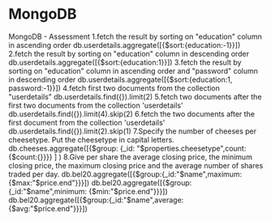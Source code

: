 # MongoDB
MongoDB - Assessment
1.fetch the result by sorting on "education" column in ascending order
  db.userdetails.aggregate([{$sort:{education:-1}}])
2.fetch the result by sorting on "education" column in descending order
    db.userdetails.aggregate([{$sort:{education:1}}])
3.fetch the result by sorting on "education" column in ascending order and "password" column in descending order
     db.userdetails.aggregate([{$sort:{education:1, password:-1}}])
4.fetch first two documents from the collection "userdetails"
     db.userdetails.find({}).limit(2)
5.fetch two documents after the first two documents from the collection 'userdetails'
     db.userdetails.find({}).limit(4).skip(2)
6.fetch the two documents after the first document from the collection 'userdetails'
     db.userdetails.find({}).limit(2).skip(1)
7.Specify the number of cheeses per cheesetype. Put the cheesetype in capital letters.
    db.cheeses.aggregate([{$group: {_id: "$properties.cheesetype",count:{$count:{}}}} ] )
8.Give per share the average closing price, the minimum closing price, the maximum closing price and the average number of shares traded per day.
   db.bel20.aggregate([{$group:{_id:"$name",maximum: {$max:"$price.end"}}}])
   db.bel20.aggregate([{$group:{_id:"$name",minimum: {$min:"$price.end"}}}])
   db.bel20.aggregate([{$group:{_id:"$name",average: {$avg:"$price.end"}}}])
